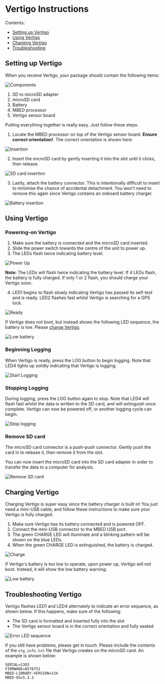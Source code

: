 # Vertigo Instructions

Contents:

* [Setting up Vertigo](#building)
* [Using Vertigo](#usage)
* [Charging Vertigo](#charging)
* [Troubleshooting](#troubleshooting)

## <a name="building"></a>Setting up Vertigo

When you receive Vertigo, your package should contain the following items:

![Components](components.jpg)

1. SD to microSD adapter
2. microSD card
3. Battery
4. MBED processor
5. Vertigo sensor board

Putting everything together is really easy. Just follow these steps.

1. Locate the MBED processor on top of the Vertigo sensor board. **Ensure
correct orientation!**. The correct orientation is shown here:

![Insertion](config-insert.gif)

2. Insert the microSD card by gently inserting it into the slot until it
clicks, then release.

![SD card insertion](config-sd.gif)

3. Lastly, attach the battery connector. This is intentionally difficult to
insert to minimise the chance of accidental detachment. You won't need to
remove this again since Vertigo contains an onboard battery charger.

![Battery insertion](config-batt.gif)

## <a name="usage"></a>Using Vertigo

### Powering-on Vertigo

1. Make sure the battery is connected and the microSD card inserted.
2. Slide the power switch towards the centre of the unit to power up.
3. The LEDs flash twice indicating battery level. 

![Power Up](powerup.gif)

**Note:** The LEDs will flash twice indicating the battery level. If 4 LEDs
flash, the battery is fully charged. If only 1 or 2 flash, you should charge
your Vertigo soon.

4. LED1 begins to flash slowly indicating Vertigo has passed its self-test and
is ready. LED2 flashes fast whilst Vertigo is searching for a GPS lock.

![Ready](ready.gif)

If Vertigo does not boot, but instead shows the following LED sequence, the
battery is low. Please [charge Vertigo](#charging).

![Low battery](lowbatt.gif)

### Beginning Logging

When Vertigo is ready, press the LOG button to begin logging. Note that LED4
lights up solidly indicating that Vertigo is logging.

![Start Logging](startlogging.gif)

### Stopping Logging

During logging, press the LOG button again to stop. Note that LED4 will flash
fast whilst the data is written to the SD card, and will extinguish once
complete. Vertigo can now be powered off, or another logging cycle can begin.

![Stop logging](stoplogging.gif)

### Remove SD card

The microSD card connector is a push-push connector. Gently push the card in to
release it, then remove it from the slot.

You can now insert the microSD card into the SD card adapter in order to
transfer the data to a computer for analysis.

![Remove SD card](removesd.gif)

## <a name="charging"></a>Charging Vertigo

Charging Vertigo is super easy since the battery charger is built in! You just
need a mini-USB cable, and follow these instructions to make sure your Vertigo
is fully charged.

1. Make sure Vertigo has its battery connected and is powered OFF.
2. Connect the mini-USB connector to the MBED USB port.
3. The green CHARGE LED will illuminate and a blinking pattern will be shown on
the blue LEDs.
4. When the green CHARGE LED is extinguished, the battery is charged.

![Charge](charge.gif)

If Vertigo's battery is too low to operate, upon power up, Vertigo will not
boot. Instead, it will show the low battery warning:

![Low battery](lowbatt.gif)

## <a name="troubleshooting"></a>Troubleshooting Vertigo

Vertigo flashes LED1 and LED4 alternately to indicate an error sequence, as
shown below. If this happens, make sure of the following:

* The SD card is formatted and inserted fully into the slot
* The Vertigo sensor board is in the correct orientation and fully seated

![Error LED sequence](errorseq.gif)

If you still have problems, please get in touch. Please include the contents of
the `vtg_info.txt` file that Vertigo creates on the microSD card. An example is
shown below:

    SERIAL=1303
    FIRMWARE=8576751
    MBED-LIBRARY-VERSION=134
    MBED-OS=5.3.3
